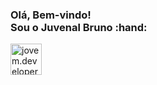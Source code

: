 <h3>
Olá, Bem-vindo!</br>
Sou o Juvenal Bruno :hand:
</h3>
</hr>
<a 
  href="https://www.instagram.com/jovem.developer">
  <img 
    align="left" 
    alt="jovem.developer" 
    width="50px"
    src="https://images.vexels.com/media/users/3/137198/isolated/preview/07f0d7b69ef071571e4ada2f4d6a053a---cone-do-instagram-colorido-by-vexels.png" 
    />
</a>
